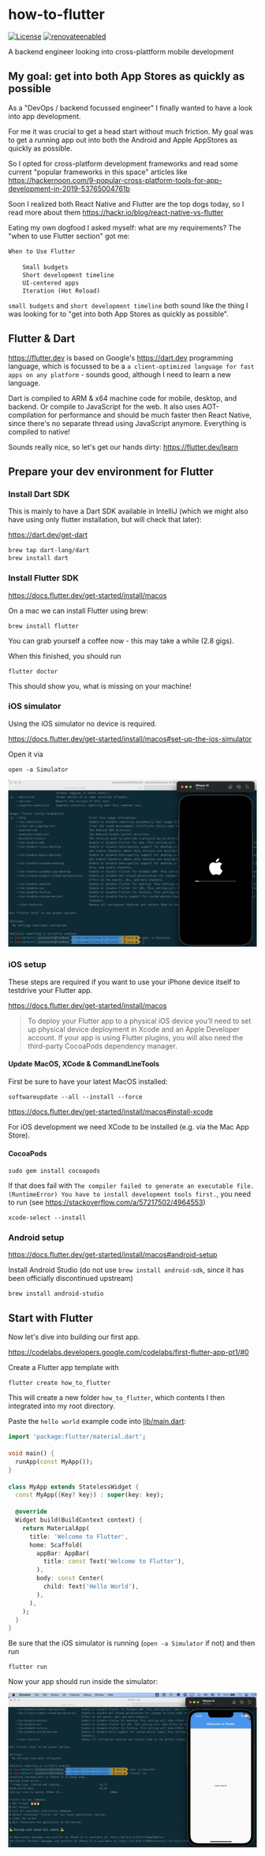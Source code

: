 # how-to-flutter
[![License](http://img.shields.io/:license-mit-blue.svg)](https://github.com/jonashackt/how-to-flutter/blob/master/LICENSE)
[![renovateenabled](https://img.shields.io/badge/renovate-enabled-yellow)](https://renovatebot.com)

A backend engineer looking into cross-plattform mobile development


## My goal: get into both App Stores as quickly as possible

As a "DevOps / backend focussed engineer" I finally wanted to have a look into app development.

For me it was crucial to get a head start without much friction. My goal was to get a running app out into both the Android and Apple AppStores as quickly as possible.

So I opted for cross-platform development frameworks and read some current "popular frameworks in this space" articles like https://hackernoon.com/9-popular-cross-platform-tools-for-app-development-in-2019-53765004761b

Soon I realized both React Native and Flutter are the top dogs today, so I read more about them https://hackr.io/blog/react-native-vs-flutter

Eating my own dogfood I asked myself: what are my requirements? The "when to use Flutter section" got me:

```
When to Use Flutter

    Small budgets
    Short development timeline
    UI-centered apps
    Iteration (Hot Reload)
```

`small budgets` and `short development timeline` both sound like the thing I was looking for to "get into both App Stores as quickly as possible".


## Flutter & Dart

https://flutter.dev is based on Google's https://dart.dev programming language, which is focussed to be a `a client-optimized language for fast apps on any platform` - sounds good, although I need to learn a new language.

Dart is compiled to ARM & x64 machine code for mobile, desktop, and backend. Or compile to JavaScript for the web. It also uses AOT-compilation for performance and should be much faster then React Native, since there's no separate thread using JavaScript anymore. Everything is compiled to native!

Sounds really nice, so let's get our hands dirty: https://flutter.dev/learn


## Prepare your dev environment for Flutter

### Install Dart SDK

This is mainly to have a Dart SDK available in IntelliJ (which we might also have using only flutter installation, but will check that later):

https://dart.dev/get-dart

```shell
brew tap dart-lang/dart
brew install dart
```

### Install Flutter SDK

https://docs.flutter.dev/get-started/install/macos

On a mac we can install Flutter using brew:

```shell
brew install flutter
```

You can grab yourself a coffee now - this may take a while (2.8 gigs).

When this finished, you should run 

```shell
flutter doctor
```

This should show you, what is missing on your machine!


### iOS simulator

Using the iOS simulator no device is required.

https://docs.flutter.dev/get-started/install/macos#set-up-the-ios-simulator

Open it via

```
open -a Simulator
```

![iphone-simulator](screenshots/iphone-simulator.png)



### iOS setup

These steps are required if you want to use your iPhone device itself to testdrive your Flutter app.

https://docs.flutter.dev/get-started/install/macos

> To deploy your Flutter app to a physical iOS device you’ll need to set up physical device deployment in Xcode and an Apple Developer account. If your app is using Flutter plugins, you will also need the third-party CocoaPods dependency manager.

#### Update MacOS, XCode & CommandLineTools

First be sure to have your latest MacOS installed:

```shell
softwareupdate --all --install --force
```

https://docs.flutter.dev/get-started/install/macos#install-xcode

For iOS development we need XCode to be installed (e.g. via the Mac App Store).


#### CocoaPods

```shell
sudo gem install cocoapods
```

If that does fail with `The compiler failed to generate an executable file. (RuntimeError) You have to install development tools first.`, you need to run (see https://stackoverflow.com/a/57217502/4964553)

```
xcode-select --install
```



### Android setup

https://docs.flutter.dev/get-started/install/macos#android-setup

Install Android Studio (do not use `brew install android-sdk`, since it has been officially discontinued upstream)

```
brew install android-studio
```



## Start with Flutter

Now let's dive into building our first app.

https://codelabs.developers.google.com/codelabs/first-flutter-app-pt1/#0

Create a Flutter app template with

```shell
flutter create how_to_flutter
```

This will create a new folder `how_to_flutter`, which contents I then integrated into my root directory.

Paste the `hello world` example code into [lib/main.dart](lib/main.dart):

```dart
import 'package:flutter/material.dart';

void main() {
  runApp(const MyApp());
}

class MyApp extends StatelessWidget {
  const MyApp({Key? key}) : super(key: key);

  @override
  Widget build(BuildContext context) {
    return MaterialApp(
      title: 'Welcome to Flutter',
      home: Scaffold(
        appBar: AppBar(
          title: const Text('Welcome to Flutter'),
        ),
        body: const Center(
          child: Text('Hello World'),
        ),
      ),
    );
  }
}
```

Be sure that the iOS simulator is running (`open -a Simulator` if not) and then run

```shell
flutter run
```

Now your app should run inside the simulator:

![frist-hello-world-app-run-simulator](screenshots/frist-hello-world-app-run-simulator.png)